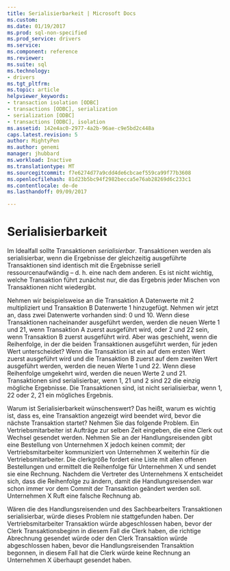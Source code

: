 ```yaml
---
title: Serialisierbarkeit | Microsoft Docs
ms.custom: 
ms.date: 01/19/2017
ms.prod: sql-non-specified
ms.prod_service: drivers
ms.service: 
ms.component: reference
ms.reviewer: 
ms.suite: sql
ms.technology:
- drivers
ms.tgt_pltfrm: 
ms.topic: article
helpviewer_keywords:
- transaction isolation [ODBC]
- transactions [ODBC], serialization
- serialization [ODBC]
- transactions [ODBC], isolation
ms.assetid: 142e4ac0-2977-4a2b-96ae-c9e5bd2c448a
caps.latest.revision: 5
author: MightyPen
ms.author: genemi
manager: jhubbard
ms.workload: Inactive
ms.translationtype: MT
ms.sourcegitcommit: f7e6274d77a9cdd4de6cbcaef559ca99f77b3608
ms.openlocfilehash: 81d23b5bc94f2982becca5e76ab28269d6c233c1
ms.contentlocale: de-de
ms.lasthandoff: 09/09/2017

---
```

# <a name="serializability"></a>Serialisierbarkeit
Im Idealfall sollte Transaktionen *serialisierbar*. Transaktionen werden als serialisierbar, wenn die Ergebnisse der gleichzeitig ausgeführte Transaktionen sind identisch mit die Ergebnisse seriell ressourcenaufwändig – d. h. eine nach dem anderen. Es ist nicht wichtig, welche Transaktion führt zunächst nur, die das Ergebnis jeder Mischen von Transaktionen nicht wiedergibt.  
  
 Nehmen wir beispielsweise an die Transaktion A Datenwerte mit 2 multipliziert und Transaktion B Datenwerte 1 hinzugefügt. Nehmen wir jetzt an, dass zwei Datenwerte vorhanden sind: 0 und 10. Wenn diese Transaktionen nacheinander ausgeführt werden, werden die neuen Werte 1 und 21, wenn Transaktion A zuerst ausgeführt wird, oder 2 und 22 sein, wenn Transaktion B zuerst ausgeführt wird. Aber was geschieht, wenn die Reihenfolge, in der die beiden Transaktionen ausgeführt werden, für jeden Wert unterscheidet? Wenn die Transaktion ist ein auf dem ersten Wert zuerst ausgeführt wird und die Transaktion B zuerst auf dem zweiten Wert ausgeführt werden, werden die neuen Werte 1 und 22. Wenn diese Reihenfolge umgekehrt wird, werden die neuen Werte 2 und 21. Transaktionen sind serialisierbar, wenn 1, 21 und 2 sind 22 die einzig mögliche Ergebnisse. Die Transaktionen sind, ist nicht serialisierbar, wenn 1, 22 oder 2, 21 ein mögliches Ergebnis.  
  
 Warum ist Serialisierbarkeit wünschenswert? Das heißt, warum es wichtig ist, dass es, eine Transaktion angezeigt wird beendet wird, bevor die nächste Transaktion startet? Nehmen Sie das folgende Problem. Ein Vertriebsmitarbeiter ist Aufträge zur selben Zeit eingeben, die eine Clerk out Wechsel gesendet werden. Nehmen Sie an der Handlungsreisenden gibt eine Bestellung von Unternehmen X jedoch keinen commit; der Vertriebsmitarbeiter kommuniziert von Unternehmen X weiterhin für die Vertriebsmitarbeiter. Die clerkgröße fordert eine Liste mit allen offenen Bestellungen und ermittelt die Reihenfolge für Unternehmen X und sendet sie eine Rechnung. Nachdem die Vertreter des Unternehmens X entscheidet sich, dass die Reihenfolge zu ändern, damit die Handlungsreisenden war schon immer vor dem Commit der Transaktion geändert werden soll. Unternehmen X Ruft eine falsche Rechnung ab.  
  
 Wären die des Handlungsreisenden und des Sachbearbeiters Transaktionen serialisierbar, würde dieses Problem nie stattgefunden haben. Der Vertriebsmitarbeiter Transaktion würde abgeschlossen haben, bevor der Clerk Transaktionsbeginn in diesem Fall die Clerk haben, die richtige Abrechnung gesendet würde oder den Clerk Transaktion würde abgeschlossen haben, bevor die Handlungsreisenden Transaktion begonnen, in diesem Fall hat die Clerk würde keine Rechnung an Unternehmen X überhaupt gesendet haben.

